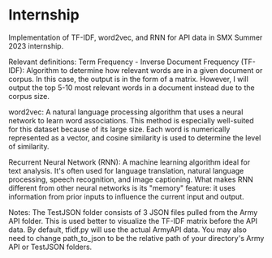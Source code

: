﻿# Internship
Implementation of TF-IDF, word2vec, and RNN for API data in SMX Summer 2023 internship.

Relevant definitions: 
Term Frequency - Inverse Document Frequency (TF-IDF): Algorithm to determine how relevant words are in a given document or corpus. In this case, the output is in the form of a matrix. However, I will output the top 5-10 most relevant words in a document instead due to the corpus size.

word2vec: A natural language processing algorithm that uses a neural network to learn word associations. This method is especially well-suited for this dataset because of its large size. Each word is numerically represented as a vector, and cosine similarity is used to determine the level of similarity.

Recurrent Neural Network (RNN): A machine learning algorithm ideal for text analysis. It's often used for language translation, natural language processing, speech recognition, and image captioning. What makes RNN different from other neural networks is its "memory" feature: it uses information from prior inputs to influence the current input and output.

Notes:
The TestJSON folder consists of 3 JSON files pulled from the Army API folder. This is used better to visualize the TF-IDF matrix before the API data.
By default, tfidf.py will use the actual ArmyAPI data. You may also need to change path_to_json to be the relative path of your directory's Army API or TestJSON folders.
